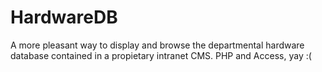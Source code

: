# HardwareDB
A more pleasant way to display and browse the departmental hardware database contained in a propietary intranet CMS. PHP and Access, yay :(
